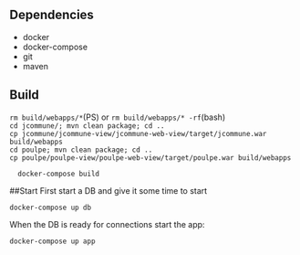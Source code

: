## Dependencies
  * docker
  * docker-compose
  * git
  * maven  

## Build
  `rm build/webapps/*`(PS) or `rm build/webapps/* -rf`(bash)  
  `cd jcommune/; mvn clean package; cd ..`  
  `cp jcommune/jcommune-view/jcommune-web-view/target/jcommune.war build/webapps`  
  `cd poulpe; mvn clean package; cd ..`  
  `cp poulpe/poulpe-view/poulpe-web-view/target/poulpe.war build/webapps`  

  ```
    docker-compose build
  ```

##Start
First start a DB and give it some time to start
```
docker-compose up db
```

When the DB is ready for connections start the app:
```
docker-compose up app
```

